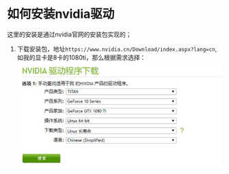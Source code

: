 # 如何安装nvidia驱动
这里的安装是通过nvidia官网的安装包实现的；

1. 下载安装包，地址`https://www.nvidia.cn/Download/index.aspx?lang=cn`,如我的显卡是8卡的1080ti，那么根据需求选择：
![nvidia驱动下载](./如何安装nvidia驱动/下载1.JPG)
